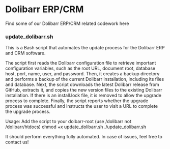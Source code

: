 # Dolibarr ERP/CRM
Find some of our Dolibarr ERP/CRM related codework here

### update_dolibarr.sh
This is a Bash script that automates the update process for the Dolibarr ERP and CRM software. 

The script first reads the Dolibarr configuration file to retrieve important configuration variables, such as the root URL, document root, database host, port, name, user, and password. Then, it creates a backup directory and performs a backup of the current Dolibarr installation, including its files and database.
Next, the script downloads the latest Dolibarr release from GitHub, extracts it, and copies the new version files to the existing Dolibarr installation. If there is an install.lock file, it is removed to allow the upgrade process to complete. Finally, the script reports whether the upgrade process was successful and instructs the user to visit a URL to complete the upgrade process.

Usage: 
Add the script to your dolbarr-root (use /dolibarr not /dolibarr/htdocs)
chmod +x update_dolibarr.sh
./update_dolibarr.sh

It should perform everything fully automated. In case of issues, feel free to contact us!

